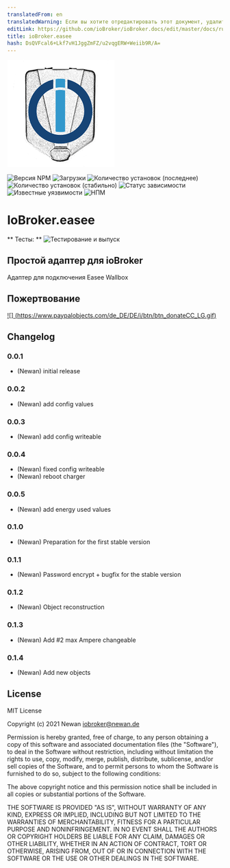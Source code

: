 ```yaml
---
translatedFrom: en
translatedWarning: Если вы хотите отредактировать этот документ, удалите поле «translationFrom», в противном случае этот документ будет снова автоматически переведен
editLink: https://github.com/ioBroker/ioBroker.docs/edit/master/docs/ru/adapterref/iobroker.easee/README.md
title: ioBroker.easee
hash: DsQVFcal6+Lkf7vH1JggZmFZ/u2vqgERW+Weiib9R/A=
---
```

![Логотип](../../../en/adapterref/iobroker.easee/admin/easee.png)

![Версия NPM](http://img.shields.io/npm/v/iobroker.easee.svg)
![Загрузки](https://img.shields.io/npm/dm/iobroker.easee.svg)
![Количество установок (последнее)](http://iobroker.live/badges/easee-installed.svg)
![Количество установок (стабильно)](http://iobroker.live/badges/easee-stable.svg)
![Статус зависимости](https://img.shields.io/david/Newan/iobroker.easee.svg)
![Известные уязвимости](https://snyk.io/test/github/Newan/ioBroker.easee/badge.svg)
![НПМ](https://nodei.co/npm/iobroker.easee.png?downloads=true)

# IoBroker.easee
** Тесты: ** ![Тестирование и выпуск](https://github.com/Newan/ioBroker.easee/workflows/Test%20and%20Release/badge.svg)

## Простой адаптер для ioBroker
Адаптер для подключения Easee Wallbox

## Пожертвование
[![] (https://www.paypalobjects.com/de_DE/DE/i/btn/btn_donateCC_LG.gif)](https://www.paypal.com/cgi-bin/webscr?cmd=_s-xclick&hosted_button_id=L55UBQJKJEUJL)

## Changelog

### 0.0.1
* (Newan) initial release
### 0.0.2
* (Newan) add config values
### 0.0.3
* (Newan) add config writeable
### 0.0.4
* (Newan) fixed config writeable
* (Newan) reboot charger
### 0.0.5
* (Newan) add energy used values
### 0.1.0
* (Newan) Preparation for the first stable version
### 0.1.1
* (Newan) Password encrypt + bugfix for the stable version
### 0.1.2
* (Newan) Object reconstruction
### 0.1.3
* (Newan) Add #2 max Ampere changeable
### 0.1.4
* (Newan) Add new objects

## License
MIT License

Copyright (c) 2021 Newan <iobroker@newan.de>

Permission is hereby granted, free of charge, to any person obtaining a copy
of this software and associated documentation files (the "Software"), to deal
in the Software without restriction, including without limitation the rights
to use, copy, modify, merge, publish, distribute, sublicense, and/or sell
copies of the Software, and to permit persons to whom the Software is
furnished to do so, subject to the following conditions:

The above copyright notice and this permission notice shall be included in all
copies or substantial portions of the Software.

THE SOFTWARE IS PROVIDED "AS IS", WITHOUT WARRANTY OF ANY KIND, EXPRESS OR
IMPLIED, INCLUDING BUT NOT LIMITED TO THE WARRANTIES OF MERCHANTABILITY,
FITNESS FOR A PARTICULAR PURPOSE AND NONINFRINGEMENT. IN NO EVENT SHALL THE
AUTHORS OR COPYRIGHT HOLDERS BE LIABLE FOR ANY CLAIM, DAMAGES OR OTHER
LIABILITY, WHETHER IN AN ACTION OF CONTRACT, TORT OR OTHERWISE, ARISING FROM,
OUT OF OR IN CONNECTION WITH THE SOFTWARE OR THE USE OR OTHER DEALINGS IN THE
SOFTWARE.